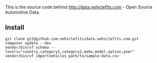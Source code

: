 This is the source code behind http://data.vehiclefits.com - Open Source Automotive Data.

Install
---------------------

    git clone git@github.com:vehiclefits/data.vehiclefits.com.git
    composer update --dev
    vendor/bin/vf schema --levels="country,category1,category2,make,model,option,year"
    vendor/bin/vf importvehicles path/to/sample-data.csv